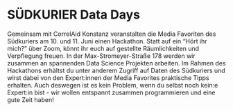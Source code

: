 # SÜDKURIER Data Days

Gemeinsam mit CorrelAid Konstanz veranstalten die Media Favoriten des Südkuriers am 10. und 11. Juni einen Hackathon. Statt auf ein “Hört ihr mich?” über Zoom, könnt ihr euch auf gestellte Räumlichkeiten und Verpflegung freuen. In der Max-Stromeyer-Straße 178 werden wir zusammen an spannenden Data Science Projekten arbeiten. Im Rahmen des Hackathons erhältst du unter anderem Zugriff auf Daten des Südkuriers und wirst dabei von den Expert:innen der Media Favorites praktische Tipps erhalten. Auch deswegen ist es kein Problem, wenn du selbst noch kein:e Expert:in bist - wir wollen entspannt zusammen programmieren und eine gute Zeit haben!

